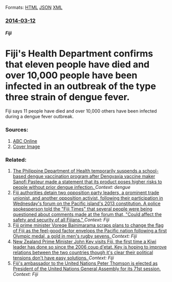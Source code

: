 
Formats: [HTML](/news/2014/03/12/fiji-s-health-department-confirms-that-eleven-people-have-died-and-over-10-000-people-have-been-infected-in-an-outbreak-of-the-type-three-st.html)  [JSON](/news/2014/03/12/fiji-s-health-department-confirms-that-eleven-people-have-died-and-over-10-000-people-have-been-infected-in-an-outbreak-of-the-type-three-st.json)  [XML](/news/2014/03/12/fiji-s-health-department-confirms-that-eleven-people-have-died-and-over-10-000-people-have-been-infected-in-an-outbreak-of-the-type-three-st.xml)  

### [2014-03-12](/news/2014/03/12/index.md)

##### Fiji
# Fiji's Health Department confirms that eleven people have died and over 10,000 people have been infected in an outbreak of the type three strain of dengue fever. 

Fiji says 11 people have died and over 10,000 others have been infected during a dengue fever outbreak.


### Sources:

1. [ABC Online](http://www.abc.net.au/news/2014-03-12/ra-fiji-dengue-fever/5314610)
1. [Cover Image](http://www.abc.net.au/news/image/5314796-1x1-700x700.jpg)

### Related:

1. [The Philippine Department of Health temporarily suspends a school-based dengue vaccination program after Dengvaxia vaccine maker Sanofi Pasteur made a statement that its product poses higher risks to people without prior dengue infection. ](/news/2017/12/1/the-philippine-department-of-health-temporarily-suspends-a-school-based-dengue-vaccination-program-after-dengvaxia-vaccine-maker-sanofi-past.md) _Context: dengue_
2. [Fiji authorities detain two opposition party leaders, a prominent trade unionist, and another opposition activist, following their participation in Wednesday's forum on the Pacific island's 2013 constitution. A police spokesperson told the "Fiji Times" that several people were being questioned about comments made at the forum that, "Could affect the safety and security of all Fijians." ](/news/2016/09/10/fiji-authorities-detain-two-opposition-party-leaders-a-prominent-trade-unionist-and-another-opposition-activist-following-their-participa.md) _Context: Fiji_
3. [Fiji prime minister Voreqe Bainimarama scraps plans to change the flag of Fiji as the feel-good factor envelops the Pacific nation following a first Olympic medal, a gold in men's rugby sevens. ](/news/2016/08/18/fiji-prime-minister-voreqe-bainimarama-scraps-plans-to-change-the-flag-of-fiji-as-the-feel-good-factor-envelops-the-pacific-nation-following.md) _Context: Fiji_
4. [New Zealand Prime Minister John Key visits Fiji, the first time a Kiwi leader has done so since the 2006 coup d'etat. Key is hoping to improve relations between the two countries though it's clear their political tensions don't have easy solutions. ](/news/2016/06/9/new-zealand-prime-minister-john-key-visits-fiji-the-first-time-a-kiwi-leader-has-done-so-since-the-2006-coup-d-a-c-tat-key-is-hoping-to-impr.md) _Context: Fiji_
5. [Fiji's ambassador to the United Nations Peter Thomson is elected as President of the United Nations General Assembly for its 71st session. ](/news/2016/06/13/fiji-s-ambassador-to-the-united-nations-peter-thomson-is-elected-as-president-of-the-united-nations-general-assembly-for-its-71st-session.md) _Context: Fiji_

